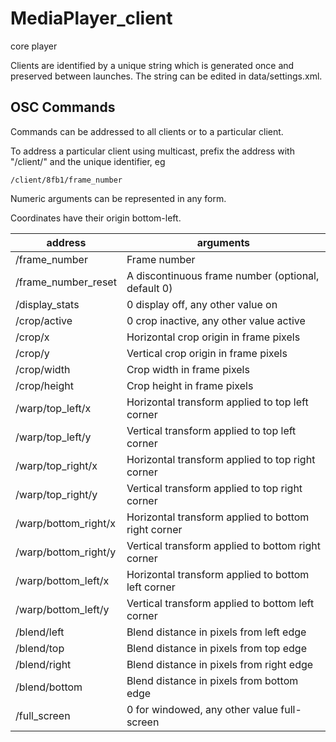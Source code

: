 # MediaPlayer_client
core player

Clients are identified by a unique string which is generated once and preserved between launches. The string can be edited in data/settings.xml.

## OSC Commands

Commands can be addressed to all clients or to a particular client.

To address a particular client using multicast, prefix the address with "/client/" and the unique identifier, eg

    /client/8fb1/frame_number

Numeric arguments can be represented in any form.

Coordinates have their origin bottom-left.


| address              | arguments                                           |
|----------------------|-----------------------------------------------------|
| /frame_number        | Frame number                                        |
| /frame_number_reset  | A discontinuous frame number (optional, default 0)  |
| /display_stats       | 0 display off, any other value on                   |
| /crop/active         | 0 crop inactive, any other value active             |
| /crop/x              | Horizontal crop origin in frame pixels              |
| /crop/y              | Vertical crop origin in frame pixels                |
| /crop/width          | Crop width in frame pixels                          |
| /crop/height         | Crop height in frame pixels                         |
| /warp/top_left/x     | Horizontal transform applied to top left corner     |
| /warp/top_left/y     | Vertical transform applied to top left corner       |
| /warp/top_right/x    | Horizontal transform applied to top right corner    |
| /warp/top_right/y    | Vertical transform applied to top right corner      |
| /warp/bottom_right/x | Horizontal transform applied to bottom right corner |
| /warp/bottom_right/y | Vertical transform applied to bottom right corner   |
| /warp/bottom_left/x  | Horizontal transform applied to bottom left corner  |
| /warp/bottom_left/y  | Vertical transform applied to bottom left corner    |
| /blend/left          | Blend distance in pixels from left edge             |
| /blend/top           | Blend distance in pixels from top edge              |
| /blend/right         | Blend distance in pixels from right edge            |
| /blend/bottom        | Blend distance in pixels from bottom edge           |
| /full_screen         | 0 for windowed, any other value full-screen         |
